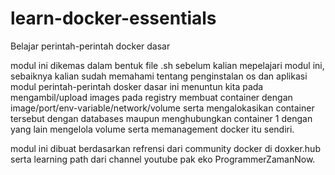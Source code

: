 # learn-docker-essentials
Belajar perintah-perintah docker dasar

modul ini dikemas dalam bentuk file .sh
sebelum kalian mepelajari modul ini, sebaiknya kalian sudah memahami tentang penginstalan os dan aplikasi
modul perintah-perintah dosker dasar ini menuntun kita pada mengambil/upload images pada registry
membuat container dengan image/port/env-variable/network/volume serta mengalokasikan container tersebut dengan databases maupun menghubungkan container 1 dengan yang lain
mengelola volume serta memanagement docker itu sendiri.

modul ini dibuat berdasarkan refrensi dari community docker di doxker.hub serta learning path dari channel youtube pak eko ProgrammerZamanNow.

